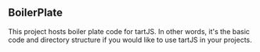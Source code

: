## BoilerPlate

This project hosts boiler plate code for tartJS. In other words, it's the basic code and directory structure if you would like to use tartJS in your projects.